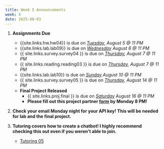 ```yaml
---
title: Week 5 Announcements
week: 5
date: 2025-08-03
---
```


1. **Assignments Due**
    * {{site.links.hw.hw04}} is due on *<u>Tuesday</u>, August 5 @ 11 PM*
    * {{site.links.lab.lab09}} is due on *<u>Wednesday</u> August 6 @ 11 PM*
    * {{ site.links.survey.survey04 }}  is due on *<u>Thursday</u>, August 7 @ 11 PM*
    * {{ site.links.reading.reading03 }} is due on *<u>Thursday</u>, August 7 @ 11 PM*
    * {{site.links.lab.lab10}} is due on *<u>Sunday</u> August 10 @ 11 PM*
    * {{ site.links.survey.survey05 }} is due on *<u>Thursday</u>, August 14 @ 11 PM*
    * **Final Project Released**
        * {{ site.links.proj.final }} is due on *<u>Saturday</u> August 16 @ 11 PM*
        * **Please fill out this project partner [form](https://docs.google.com/forms/d/e/1FAIpQLSessJvOg7fca9KoZwRHwuPrygN0z8RqNF-0F1teejc1yZHHug/viewform?usp=sharing&ouid=104558629268627618560) by Monday 8 PM!**

2. **Check your email Monday night for your API key! This will be needed for lab and the final project.** 

3. **Tutoring covers how to create a chatbot! I highly recommend checking this out even if you weren't able to join.**
    * [Tutoring 05](https://datahub.berkeley.edu/hub/user-redirect/git-pull?repo=https%3A%2F%2Fgithub.com%2Fdata-6-berkeley%2Fmaterials-su25&branch=main&urlpath=tree%2Fmaterials-su25%2Ftut%2Ftut05%2Ftut05.ipynb)
